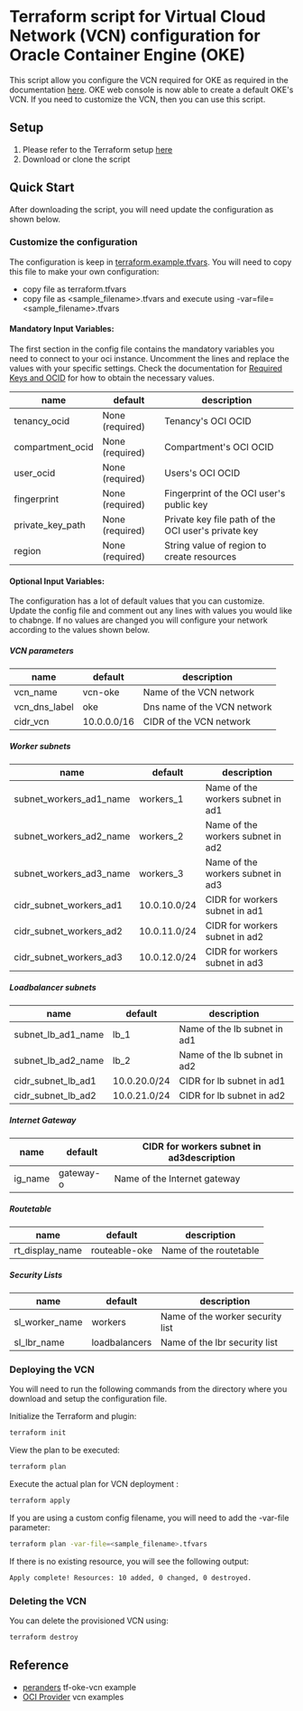 # Terraform script for Virtual Cloud Network (VCN) configuration for Oracle Container Engine (OKE)
This script allow you configure the VCN required for OKE as required in the 
documentation [here](https://docs.cloud.oracle.com/iaas/Content/ContEng/Concepts/contengnetworkconfigexample.htm).
OKE web console is now able to create a default OKE's VCN. If you need to customize
the VCN, then you can use this script.

## Setup
1. Please refer to the Terraform setup [here](https://github.com/jeejeejango/terraform-oci-scripts)
2. Download or clone the script 

## Quick Start
After downloading the script, you will need update the configuration as shown below.


### Customize the configuration
The configuration is keep in [terraform.example.tfvars](terraform.example.tfvars).
You will need to copy this file to make your own configuration:
* copy file as terraform.tfvars
* copy file as <sample_filename>.tfvars and execute using
 -var=file=<sample_filename>.tfvars
 
#### Mandatory Input Variables:
The first section in the config file contains the mandatory variables you need to connect to 
your oci instance.  Uncomment the lines and replace the values with your specific settings. 
Check the documentation for [Required Keys and OCID](https://docs.cloud.oracle.com/iaas/Content/API/Concepts/apisigningkey.htm#Other)
for how to obtain the necessary values.

name                                | default                 | description
------------------------------------|-------------------------|-----------------
tenancy_ocid                        | None (required)         | Tenancy's OCI OCID
compartment_ocid                    | None (required)         | Compartment's OCI OCID
user_ocid                           | None (required)         | Users's OCI OCID
fingerprint                         | None (required)         | Fingerprint of the OCI user's public key
private_key_path                    | None (required)         | Private key file path of the OCI user's private key
region                              | None (required)         | String value of region to create resources

#### Optional Input Variables:
The configuration has a lot of default values that you can customize. Update the config file and comment out any lines 
with values you would like to chabnge.  If no values are changed you will configure your network according to the 
values shown below. 

##### VCN parameters 
name                                | default                 | description
------------------------------------|-------------------------|------------
vcn_name                            | vcn-oke                 | Name of the VCN network
vcn_dns_label                       | oke                     | Dns name of the VCN network
cidr_vcn                            | 10.0.0.0/16             | CIDR of the VCN network

##### Worker subnets 
name                                | default                 | description
------------------------------------|-------------------------|------------
subnet_workers_ad1_name             | workers_1               | Name of the workers subnet in ad1
subnet_workers_ad2_name             | workers_2               | Name of the workers subnet in ad2
subnet_workers_ad3_name             | workers_3               | Name of the workers subnet in ad3
cidr_subnet_workers_ad1             | 10.0.10.0/24            | CIDR for workers subnet in ad1
cidr_subnet_workers_ad2             | 10.0.11.0/24            | CIDR for workers subnet in ad2
cidr_subnet_workers_ad3             | 10.0.12.0/24            | CIDR for workers subnet in ad3

##### Loadbalancer subnets 
name                                | default                 | description
------------------------------------|-------------------------|------------
subnet_lb_ad1_name                  | lb_1                    | Name of the lb subnet in ad1
subnet_lb_ad2_name                  | lb_2                    | Name of the lb subnet in ad2
cidr_subnet_lb_ad1                  | 10.0.20.0/24            | CIDR for lb subnet in ad1
cidr_subnet_lb_ad2                  | 10.0.21.0/24            | CIDR for lb subnet in ad2

##### Internet Gateway                                          
name                                | default                 | CIDR for workers subnet in ad3description
------------------------------------|-------------------------|------------
ig_name                             | gateway-o               | Name of the Internet gateway

##### Routetable
name                                | default                 | description
------------------------------------|-------------------------|------------
rt_display_name                     | routeable-oke           | Name of the routetable

##### Security Lists
name                                | default                 | description
------------------------------------|-------------------------|------------
sl_worker_name                      | workers                 | Name of the worker security list
sl_lbr_name                         | loadbalancers           | Name of the lbr security list
 
 
### Deploying the VCN
You will need to run the following commands from the directory where you download and setup the 
configuration file.

Initialize the Terraform and plugin:
```bash
terraform init
```

View the plan to be executed:
```bash
terraform plan
```

Execute the actual plan for VCN deployment :
```bash
terraform apply
```

If you are using a custom config filename, you will need to add the -var-file 
parameter:
```bash
terraform plan -var-file=<sample_filename>.tfvars
```

If there is no existing resource, you will see the following output:
```bash
Apply complete! Resources: 10 added, 0 changed, 0 destroyed.

```

### Deleting the VCN
You can delete the provisioned VCN using:
```bash
terraform destroy
```

## Reference
* [peranders](https://github.com/peranders/tf-oke-vcn) tf-oke-vcn example
* [OCI Provider](https://github.com/terraform-providers/terraform-provider-oci/tree/master/docs/examples/networking) 
vcn examples